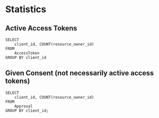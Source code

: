 # Statistics

## Active Access Tokens

    SELECT 
        client_id, COUNT(resource_owner_id)
    FROM
        AccessToken
    GROUP BY client_id

## Given Consent (not necessarily active access tokens)

    SELECT 
        client_id, COUNT(resource_owner_id)
    FROM
        Approval
    GROUP BY client_id;

